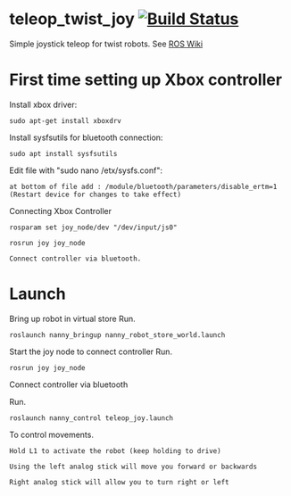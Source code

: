 teleop_twist_joy [![Build Status](https://travis-ci.org/ros-teleop/teleop_twist_joy.svg?branch=indigo-devel)](https://travis-ci.org/ros-teleop/teleop_twist_joy)
================

Simple joystick teleop for twist robots. See [ROS Wiki](http://wiki.ros.org/teleop_twist_joy)

# First time setting up Xbox controller
Install xbox driver: 
```
sudo apt-get install xboxdrv
```

Install sysfsutils for bluetooth connection:
```
sudo apt install sysfsutils
```

Edit file with "sudo nano /etx/sysfs.conf":
```
at bottom of file add : /module/bluetooth/parameters/disable_ertm=1 (Restart device for changes to take effect)
```
Connecting Xbox Controller
```
rosparam set joy_node/dev "/dev/input/js0"

rosrun joy joy_node

Connect controller via bluetooth.
```
# Launch

Bring up robot in virtual store
Run.
```
roslaunch nanny_bringup nanny_robot_store_world.launch
```
Start the joy node to connect controller 
Run.
```
rosrun joy joy_node
```
Connect controller via bluetooth

Run.
```
roslaunch nanny_control teleop_joy.launch
```

To control movements.
```
Hold L1 to activate the robot (keep holding to drive)

Using the left analog stick will move you forward or backwards 

Right analog stick will allow you to turn right or left 
```



